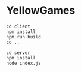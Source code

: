 # YellowGames

```
cd client
npm install
npm run build
cd ..

cd server
npm install
node index.js
```
